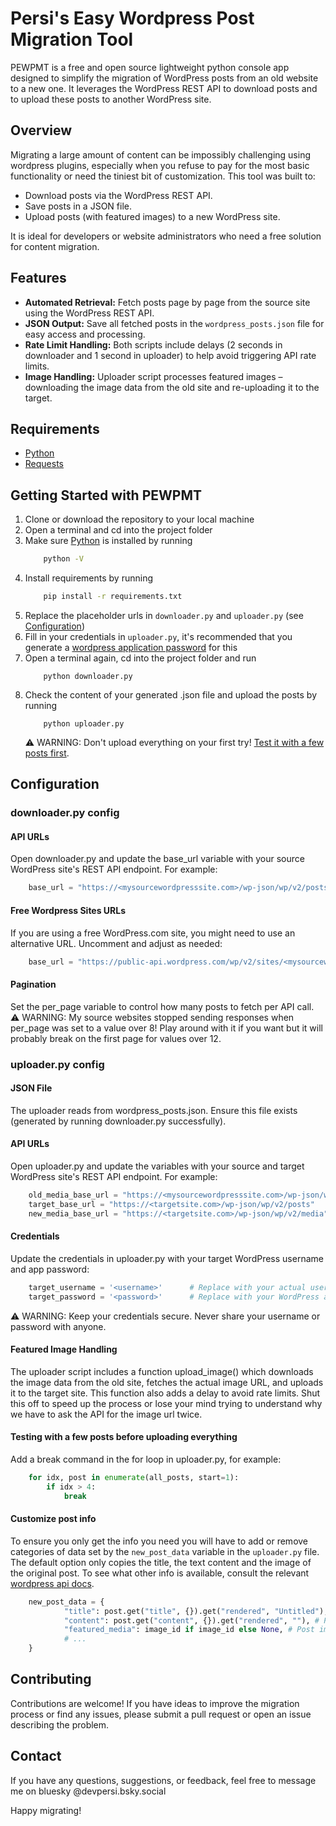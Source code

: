 # Persi's Easy Wordpress Post Migration Tool

PEWPMT is a free and open source lightweight python console app designed to simplify the migration of WordPress posts from an old website to a new one. It leverages the WordPress REST API to download posts and to upload these posts to another WordPress site.

## Overview

Migrating a large amount of content can be impossibly challenging using wordpress plugins, especially when you refuse to pay for the most basic functionality or need the tiniest bit of customization. This tool was built to:

- Download posts via the WordPress REST API.
- Save posts in a JSON file.
- Upload posts (with featured images) to a new WordPress site.
  
It is ideal for developers or website administrators who need a free solution for content migration.

## Features

- **Automated Retrieval:** Fetch posts page by page from the source site using the WordPress REST API.
- **JSON Output:** Save all fetched posts in the `wordpress_posts.json` file for easy access and processing.
- **Rate Limit Handling:** Both scripts include delays (2 seconds in downloader and 1 second in uploader) to help avoid triggering API rate limits.
- **Image Handling:** Uploader script processes featured images – downloading the image data from the old site and re-uploading it to the target.

## Requirements

- [Python](https://www.python.org/downloads/)
- [Requests](https://requests.readthedocs.io/en/latest/user/install)

## Getting Started with PEWPMT
1. Clone or download the repository to your local machine
2. Open a terminal and cd into the project folder
3. Make sure [Python](https://www.python.org/downloads/) is installed by running
    ```bash
        python -V
    ```
3. Install requirements by running
    ```bash
        pip install -r requirements.txt 
    ``` 
4. Replace the placeholder urls in `downloader.py` and `uploader.py` (see [Configuration](#configuration))
5. Fill in your credentials in `uploader.py`, it's recommended that you generate a [wordpress application password](https://wordpress.com/support/security/two-step-authentication/application-specific-passwords/) for this
6. Open a terminal again, cd into the project folder and run
    ```
        python downloader.py
    ```
7. Check the content of your generated .json file and upload the posts by running
    ```
        python uploader.py
    ```
    :warning: WARNING: Don't upload everything on your first try! [Test it with a few posts first](#testing-with-a-few-posts-before-uploading-everything).

## Configuration
### downloader.py config
#### API URLs
Open downloader.py and update the base_url variable with your source WordPress site's REST API endpoint. For example:
```py
    base_url = "https://<mysourcewordpresssite.com>/wp-json/wp/v2/posts"
```
#### Free Wordpress Sites URLs
If you are using a free WordPress.com site, you might need to use an alternative URL. Uncomment and adjust as needed:
```py
    base_url = "https://public-api.wordpress.com/wp/v2/sites/<mysourcewordpresssite.wordpress.com>/posts"
```
#### Pagination
Set the per_page variable to control how many posts to fetch per API call.  
:warning: WARNING: My source websites stopped sending responses when per_page was set to a value over 8!
Play around with it if you want but it will probably break on the first page for values over 12.

### uploader.py config
#### JSON File 
The uploader reads from wordpress_posts.json. Ensure this file exists (generated by running downloader.py successfully).

#### API URLs 
Open uploader.py and update the variables with your source and target WordPress site's REST API endpoint. For example:
```py
    old_media_base_url = "https://<mysourcewordpresssite.com>/wp-json/wp/v2/media/"
    target_base_url = "https://<targetsite.com>/wp-json/wp/v2/posts"
    new_media_base_url = "https://<targetsite.com>/wp-json/wp/v2/media"
```

#### Credentials
Update the credentials in uploader.py with your target WordPress username and app password:
```py
    target_username = '<username>'      # Replace with your actual username.
    target_password = '<password>'      # Replace with your WordPress app password.
```
:warning: WARNING: Keep your credentials secure. Never share your username or password with anyone.

#### Featured Image Handling
The uploader script includes a function upload_image() which downloads the image data from the old site, fetches the actual image URL, and uploads it to the target site. This function also adds a delay to avoid rate limits. Shut this off to speed up the process or lose your mind trying to understand why we have to ask the API for the image url twice.

#### Testing with a few posts before uploading everything
Add a break command in the for loop in uploader.py, for example:
```py
    for idx, post in enumerate(all_posts, start=1):
        if idx > 4:
            break
```

#### Customize post info
To ensure you only get the info you need you will have to add or remove categories of data set by the `new_post_data` variable in the `uploader.py` file. 
The default option only copies the title, the text content and the image of the original post. To see what other info is available, consult the relevant [wordpress api docs](https://developer.wordpress.org/rest-api/reference/posts/).
```py
    new_post_data = {
            "title": post.get("title", {}).get("rendered", "Untitled"), # Post title
            "content": post.get("content", {}).get("rendered", ""), # Post text content
            "featured_media": image_id if image_id else None, # Post image
            # ...
    }
```

## Contributing
Contributions are welcome! If you have ideas to improve the migration process or find any issues, please submit a pull request or open an issue describing the problem.

## Contact
If you have any questions, suggestions, or feedback, feel free to message me on bluesky @devpersi.bsky.social


Happy migrating!
